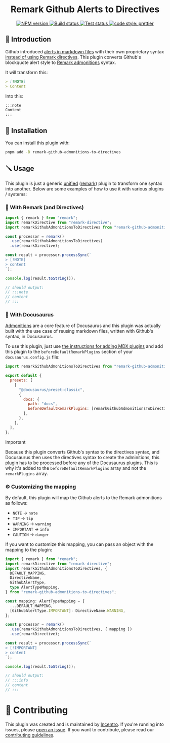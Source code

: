 <div align="center">
  <h1 align="center">Remark Github Alerts to Directives</h1>

  <a href="https://www.npmjs.com/package/remark-github-admonitions-to-directives">
    <img alt="NPM version" src="https://img.shields.io/npm/v/remark-github-admonitions-to-directives?logo=npm&style=flat-square">
  </a>
  <a href="https://github.com/incentro-dc/remark-github-admonitions-to-directives/actions/workflows/build.yml">
    <img alt="Build status" src="https://img.shields.io/github/actions/workflow/status/incentro-dc/remark-github-admonitions-to-directives/build.yml?label=Builds&logo=github&style=flat-square">
  </a>
  <a href="https://github.com/incentro-dc/remark-github-admonitions-to-directives/actions/workflows/test.yml">
    <img alt="Test status" src="https://img.shields.io/github/actions/workflow/status/incentro-dc/remark-github-admonitions-to-directives/test.yml?label=Tests&logo=vitest&style=flat-square">
  </a>
  <a href="https://prettier.io/">
    <img alt="code style: prettier" src="https://img.shields.io/badge/code_style-prettier-ff69b4.svg?logo=prettier&style=flat-square">
  </a>
</div>

## 💫 Introduction

Github introduced [alerts in markdown files](https://docs.github.com/en/get-started/writing-on-github/getting-started-with-writing-and-formatting-on-github/basic-writing-and-formatting-syntax#alerts) with their own proprietary syntax [instead of using Remark directives](https://github.com/orgs/community/discussions/16925#discussioncomment-2791869). This plugin converts Github's blockquote alert style to [Remark admonitions](https://github.com/elviswolcott/remark-admonitions) syntax.

It will transform this:

```markdown
> [!NOTE]
> Content
```

Into this:

```markdown
:::note
Content
:::
```

## 💾 Installation

You can install this plugin with:

```bash
pnpm add -D remark-github-admonitions-to-directives
```

## 🪛 Usage

This plugin is just a generic [unified](https://github.com/unifiedjs/unified) ([remark](https://github.com/remarkjs/remark)) plugin to transform one syntax into another. Below are some examples of how to use it with various plugins / systems:

### 📃 With Remark (and Directives)

```typescript
import { remark } from "remark";
import remarkDirective from "remark-directive";
import remarkGithubAdmonitionsToDirectives from "remark-github-admonitions-to-directives";

const processor = remark()
  .use(remarkGithubAdmonitionsToDirectives)
  .use(remarkDirective);

const result = processor.processSync(`
> [!NOTE]
> content
`);

console.log(result.toString());

// should output:
// :::note
// content
// :::
```

### 🦖 With Docusaurus

[Admonitions](https://docusaurus.io/docs/markdown-features/admonitions) are a core feature of Docusaurus and this plugin was actually built with the use case of reusing markdown files, written with Github's syntax, in Docusaurus.

To use this plugin, just use [the instructions for adding MDX plugins](https://docusaurus.io/docs/markdown-features/plugins) and add this plugin to the `beforeDefaultRemarkPlugins` section of your `docusaurus.config.js` file:

```javascript
import remarkGithubAdmonitionsToDirectives from "remark-github-admonitions-to-directives";

export default {
  presets: [
    [
      "@docusaurus/preset-classic",
      {
        docs: {
          path: "docs",
          beforeDefaultRemarkPlugins: [remarkGithubAdmonitionsToDirectives],
        },
      },
    ],
  ],
};
```

> [!IMPORTANT]
> Because this plugin converts Github's syntax to the directives syntax, and Docusaurus then uses the directives syntax to create the adminitions, this plugin has to be processed before any of the Docusaurus plugins. This is why it's added to the `beforeDefaultRemarkPlugins` array and not the `remarkPlugins` array.

### ⚙️ Customizing the mapping

By default, this plugin will map the Github alerts to the Remark admonitions as follows:

- `NOTE` -> `note`
- `TIP` -> `tip`
- `WARNING` -> `warning`
- `IMPORTANT` -> `info`
- `CAUTION` -> `danger`

If you want to customize this mapping, you can pass an object with the mapping to the plugin:

```typescript
import { remark } from "remark";
import remarkDirective from "remark-directive";
import remarkGithubAdmonitionsToDirectives, {
  DEFAULT_MAPPING,
  DirectiveName,
  GithubAlertType,
  type AlertTypeMapping,
} from "remark-github-admonitions-to-directives";

const mapping: AlertTypeMapping = {
  ...DEFAULT_MAPPING,
  [GithubAlertType.IMPORTANT]: DirectiveName.WARNING,
};

const processor = remark()
  .use(remarkGithubAdmonitionsToDirectives, { mapping })
  .use(remarkDirective);

const result = processor.processSync(`
> [!IMPORTANT]
> content
`);

console.log(result.toString());

// should output:
// :::info
// content
// :::
```

# 🙌 Contributing

This plugin was created and is maintained by [Incentro](https://www.incentro.com/). If you're running into issues, please [open an issue](https://github.com/incentro-dc/remark-github-admonitions-to-directives/issues/new). If you want to contribute, please read our [contributing guidelines](./CONTRIBUTING.md).
